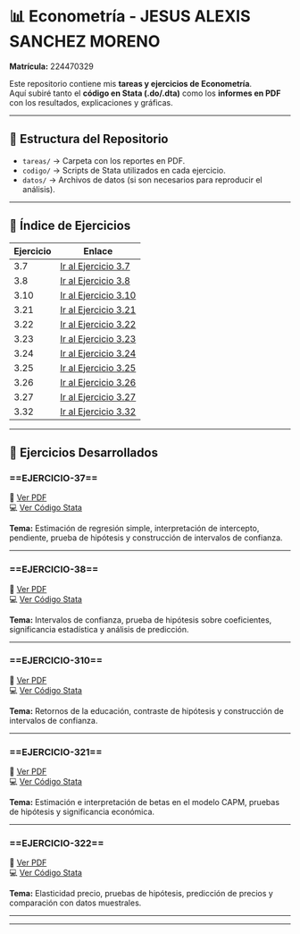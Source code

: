 # 📊 Econometría - JESUS ALEXIS SANCHEZ MORENO  
**Matrícula:** 224470329  

Este repositorio contiene mis **tareas y ejercicios de Econometría**.  
Aquí subiré tanto el **código en Stata (.do/.dta)** como los **informes en PDF** con los resultados, explicaciones y gráficas.  

---

## 📂 Estructura del Repositorio
- `tareas/` → Carpeta con los reportes en PDF.  
- `codigo/` → Scripts de Stata utilizados en cada ejercicio.  
- `datos/` → Archivos de datos (si son necesarios para reproducir el análisis).  

---

## 📑 Índice de Ejercicios

| Ejercicio | Enlace                                 |
| --------- | -------------------------------------- |
| 3.7       | [Ir al Ejercicio 3.7](#ejercicio-37)   |
| 3.8       | [Ir al Ejercicio 3.8](#ejercicio-38)   |
| 3.10      | [Ir al Ejercicio 3.10](#ejercicio-310) |
| 3.21      | [Ir al Ejercicio 3.21](#ejercicio-321) |
| 3.22      | [Ir al Ejercicio 3.22](#ejercicio-322) |
| 3.23      | [Ir al Ejercicio 3.23](#ejercicio-323) |
| 3.24      | [Ir al Ejercicio 3.24](#ejercicio-324) |
| 3.25      | [Ir al Ejercicio 3.25](#ejercicio-325) |
| 3.26      | [Ir al Ejercicio 3.26](#ejercicio-326) |
| 3.27      | [Ir al Ejercicio 3.27](#ejercicio-327) |
| 3.32      | [Ir al Ejercicio 3.32](#ejercicio-332) |

---

## 📘 Ejercicios Desarrollados  

### ==EJERCICIO-37==  
📄 [Ver PDF](tareas/Tarea-2.pdf)  
💻 [Ver Código Stata](codigo/Tarea-2.do)  

**Tema:** Estimación de regresión simple, interpretación de intercepto, pendiente, prueba de hipótesis y construcción de intervalos de confianza.  

---

### ==EJERCICIO-38==  
📄 [Ver PDF](tareas/tarea2.pdf)  
💻 [Ver Código Stata](codigo/tarea2.do)  

**Tema:** Intervalos de confianza, prueba de hipótesis sobre coeficientes, significancia estadística y análisis de predicción.  

---

### ==EJERCICIO-310==  
📄 [Ver PDF](tareas/tarea2.pdf)  
💻 [Ver Código Stata](codigo/tarea2.do)  

**Tema:** Retornos de la educación, contraste de hipótesis y construcción de intervalos de confianza.  

---

### ==EJERCICIO-321==  
📄 [Ver PDF](tareas/tarea2.pdf)  
💻 [Ver Código Stata](codigo/tarea2.do)  

**Tema:** Estimación e interpretación de betas en el modelo CAPM, pruebas de hipótesis y significancia económica.  

---

### ==EJERCICIO-322==  
📄 [Ver PDF](tareas/tarea2.pdf)  
💻 [Ver Código Stata](codigo/tarea2.do)  

**Tema:** Elasticidad precio, pruebas de hipótesis, predicción de precios y comparación con datos muestrales.  

---


---

